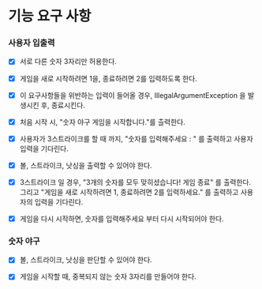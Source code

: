 # 기능 요구 사항

### 사용자 입출력

-[x] 서로 다른 숫자 3자리만 허용한다.

-[x] 게임을 새로 시작하려면 1을, 종료하려면 2를 입력하도록 한다.

-[x] 이 요구사항들을 위반하는 입력이 들어올 경우, IllegalArgumentException 을 발생시킨 후, 종료시킨다.

-[x] 처음 시작 시, "숫자 야구 게임을 시작합니다."를 츨력한다.

-[x] 사용자가 3스트라이크를 할 때 까지, "숫자를 입력해주세요 : " 를 출력하고 사용자 입력을 기다린다.

-[x] 볼, 스트라이크, 낫싱을 출력할 수 있어야 한다.

-[x] 3스트라이크 일 경우, "3개의 숫자를 모두 맞히셨습니다! 게임 종료" 를 출력한다. 그리고 "게임을 새로 시작하려면 1, 종료하려면 2를 입력하세요." 를 출력하고 사용자의 입력을 기다린다.

-[x] 게임을 다시 시작하면, 숫자를 입력해주세요 부터 다시 시작되어야 한다.


### 숫자 야구

-[x] 볼, 스트라이크, 낫싱을 판단할 수 있어야 한다.

-[x] 게임을 시작할 때, 중복되지 않는 숫자 3자리를 만들어야 한다.


